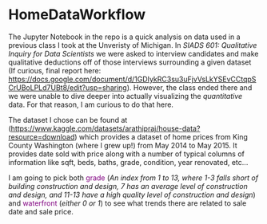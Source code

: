 # HomeDataWorkflow
The Jupyter Notebook in the repo is a quick analysis on data used in a previous class I took at the Unveristy of Michigan. In *SIADS 601: Qualitative Inquiry for Data Scientists* we were asked to interview candidates and make qualitative deductions off of those interviews surrounding a given dataset (If curious, final report here: https://docs.google.com/document/d/1GDIykRC3su3uFjvVsLkYSEvCCtqpSCrUBoLPLd7UBt8/edit?usp=sharing). However, the class ended there and we were unable to dive deeper into actually visualizing the *quantitative* data. For that reason, I am curious to do that here.

The dataset I chose can be found at (https://www.kaggle.com/datasets/arathipraj/house-data?resource=download) which provides a dataset of home prices from King County Washington (where I grew up!) from May 2014 to May 2015. It provides date sold with price along with a number of typical columns of information like sqft, beds, baths, grade, condition, year renovated, etc...

I am going to pick both <font color=purple>grade</font> (*An index from 1 to 13, where 1-3 falls short of building construction and design, 7 has an average level of construction and design, and 11-13 have a high quality level of construction and design*) and <font color=purple>waterfront</font> (*either 0 or 1*) to see what trends there are related to sale date and sale price.
